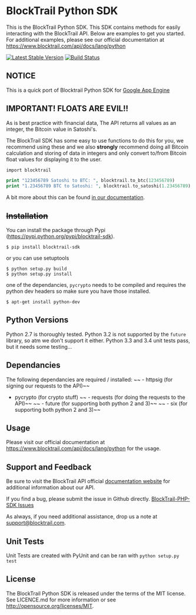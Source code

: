 



BlockTrail Python SDK
=====================
This is the BlockTrail Python SDK. This SDK contains methods for easily interacting with the BlockTrail API.
Below are examples to get you started. For additional examples, please see our official documentation
at https://www.blocktrail.com/api/docs/lang/python

[![Latest Stable Version](https://badge.fury.io/py/blocktrail-sdk.svg)](https://pypi.python.org/pypi/blocktrail-sdk)
[![Build Status](https://travis-ci.org/blocktrail/blocktrail-sdk-python.png?branch=master)](https://travis-ci.org/blocktrail/blocktrail-sdk-python)

NOTICE
-------
This is a quick port of Blocktrail Python SDK for [Google App Engine](https://cloud.google.com/appengine/docs)


IMPORTANT! FLOATS ARE EVIL!!
----------------------------
As is best practice with financial data, The API returns all values as an integer, the Bitcoin value in Satoshi's.

The BlockTrail SDK has some easy to use functions to do this for you, we recommend using these
and we also **strongly** recommend doing all Bitcoin calculation and storing of data in integers
and only convert to/from Bitcoin float values for displaying it to the user.

```php
import blocktrail

print "123456789 Satoshi to BTC: ", blocktrail.to_btc(123456789)
print "1.23456789 BTC to Satoshi: ", blocktrail.to_satoshi(1.23456789)
```

A bit more about this can be found [in our documentation](https://www.blocktrail.com/api/docs/lang/python#api_coin_format).

~~Installation~~
------------
You can install the package through Pypi (https://pypi.python.org/pypi/blocktrail-sdk).
```
$ pip install blocktrail-sdk
```

or you can use setuptools
```
$ python setup.py build
$ python setup.py install
```

one of the dependancies, `pycrypto` needs to be compiled and requires the python dev headers so make sure you have those installed.
```
$ apt-get install python-dev
```

Python Versions
---------------
Python 2.7 is thoroughly tested.
Python 3.2 is not supported by the `future` library, so atm we don't support it either.
Python 3.3 and 3.4 unit tests pass, but it needs some testing...

Dependancies
------------
The following dependancies are required / installed:
~~ - httpsig (for signing our requests to the API)~~
 - pycrypto (for crypto stuff)
~~ - requests (for doing the requests to the API)~~
~~ - future (for supporting both python 2 and 3)~~
~~ - six (for supporting both python 2 and 3)~~

Usage
-----
Please visit our official documentation at https://www.blocktrail.com/api/docs/lang/python for the usage.

Support and Feedback
--------------------
Be sure to visit the BlockTrail API official [documentation website](https://www.blocktrail.com/api/docs/lang/python)
for additional information about our API.

If you find a bug, please submit the issue in Github directly.
[BlockTrail-PHP-SDK Issues](https://github.com/blocktrail/blocktrail-sdk-python/issues)

As always, if you need additional assistance, drop us a note at
[support@blocktrail.com](mailto:support@blocktrail.com).

Unit Tests
----------
Unit Tests are created with PyUnit and can be ran with `python setup.py test`

License
-------
The BlockTrail Python SDK is released under the terms of the MIT license. See LICENCE.md for more information or see http://opensource.org/licenses/MIT.

